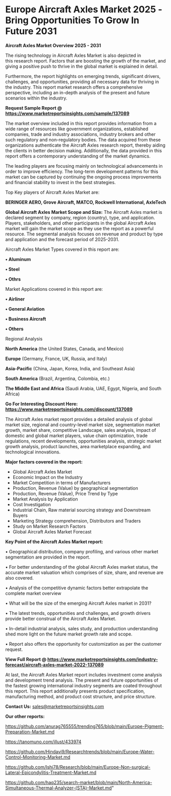  # Europe Aircraft Axles Market 2025 -Bring Opportunities To Grow In Future 2031

<Strong> Aircraft Axles Market Overview 2025 - 2031</strong>

The rising technology in Aircraft Axles Market is also depicted in this research report. Factors that are boosting the growth of the market, and giving a positive push to thrive in the global market is explained in detail.

Furthermore, the report highlights on emerging trends, significant drivers, challenges, and opportunities, providing all necessary data for thriving in the industry. This report market research offers a comprehensive perspective, including an in-depth analysis of the present and future scenarios within the industry.

<strong>Request Sample Report @ <a href=https://www.marketreportsinsights.com/sample/137089>https://www.marketreportsinsights.com/sample/137089</a></strong>

The market overview included in this report provides information from a wide range of resources like government organizations, established companies, trade and industry associations, industry brokers and other such regulatory and non-regulatory bodies. The data acquired from these organizations authenticate the Aircraft Axles research report, thereby aiding the clients in better decision making. Additionally, the data provided in this report offers a contemporary understanding of the market dynamics.

The leading players are focusing mainly on technological advancements in order to improve efficiency. The long-term development patterns for this market can be captured by continuing the ongoing process improvements and financial stability to invest in the best strategies.

Top Key players of Aircraft Axles Market are:

<strong>BERINGER AERO, Grove Aircraft, MATCO, Rockwell International, AxleTech</strong>

<strong><b>Global Aircraft Axles Market Scope and Size:</b></strong>
The Aircraft Axles market is declared segment by company, region (country), type, and application. Players, stakeholders, and other participants in the global Aircraft Axles market will gain the market scope as they use the report as a powerful resource. The segmental analysis focuses on revenue and product by type and application and the forecast period of 2025-2031.

Aircraft Axles Market Types covered in this report are:

<strong>• Aluminum

• Steel

• Othrs</strong>

Market Applications covered in this report are:

<strong>• Airliner

• General Aviation

• Business Aircraft

• Others</strong> 

Regional Analysis

<strong>North America</strong> (the United States, Canada, and Mexico)

<strong>Europe</strong> (Germany, France, UK, Russia, and Italy)

<strong>Asia-Pacific</strong> (China, Japan, Korea, India, and Southeast Asia)

<strong>South America</strong> (Brazil, Argentina, Colombia, etc.)

<strong>The Middle East and Africa</strong> (Saudi Arabia, UAE, Egypt, Nigeria, and South Africa)

<strong>Go For Interesting Discount Here: <a href=https://www.marketreportsinsights.com/discount/137089>https://www.marketreportsinsights.com/discount/137089</a></strong>

The Aircraft Axles market report provides a detailed analysis of global market size, regional and country-level market size, segmentation market growth, market share, competitive Landscape, sales analysis, impact of domestic and global market players, value chain optimization, trade regulations, recent developments, opportunities analysis, strategic market growth analysis, product launches, area marketplace expanding, and technological innovations.

<strong><b>Major factors covered in the report:</b></strong>
<ul>
  <li>Global Aircraft Axles Market </li>
  <li>Economic Impact on the Industry</li>
  <li>Market Competition in terms of Manufacturers</li>
  <li>Production, Revenue (Value) by geographical segmentation</li>
  <li>Production, Revenue (Value), Price Trend by Type</li>
  <li>Market Analysis by Application</li>
  <li>Cost Investigation</li>
  <li>Industrial Chain, Raw material sourcing strategy and Downstream Buyers</li>
  <li>Marketing Strategy comprehension, Distributors and Traders</li>
  <li>Study on Market Research Factors</li>
  <li>Global Aircraft Axles Market Forecast</li>
</ul>

<strong><b>Key Point of the Aircraft Axles Market report:</b></strong>

• Geographical distribution, company profiling, and various other market segmentation are provided in the report.

• For better understanding of the global Aircraft Axles market status, the accurate market valuation which comprises of size, share, and revenue are also covered.

• Analysis of the competitive dynamic factors better extrapolate the complete market overview

• What will be the size of the emerging Aircraft Axles market in 2031?

• The latest trends, opportunities and challenges, and growth drivers provide better construal of the Aircraft Axles Market.

• In-detail industrial analysis, sales study, and production understanding shed more light on the future market growth rate and scope.

• Report also offers the opportunity for customization as per the customer request.

<strong><b>View Full Report @ <a href=https://www.marketreportsinsights.com/industry-forecast/aircraft-axles-market-2022-137089>https://www.marketreportsinsights.com/industry-forecast/aircraft-axles-market-2022-137089</a></b></strong>


At last, the Aircraft Axles Market report includes investment come analysis and development trend analysis. The present and future opportunities of the fastest growing international industry segments are coated throughout this report. This report additionally presents product specification, manufacturing method, and product cost structure, and price structure.

<strong>Contact Us:</strong>
sales@marketreportsinsights.com

<strong>Our other reports:</strong>

<a href=https://github.com/anurag765555/trending765/blob/main/Europe-Pigment-Preparation-Market.md>https://github.com/anurag765555/trending765/blob/main/Europe-Pigment-Preparation-Market.md</a>

<a href=https://tanomuno.com/illust/433974>https://tanomuno.com/illust/433974</a>

<a href=https://github.com/Hindavi9/Researchtrends/blob/main/Europe-Water-Control-Monitoring-Market.md>https://github.com/Hindavi9/Researchtrends/blob/main/Europe-Water-Control-Monitoring-Market.md</a>

<a href=https://github.com/Ishi78/Research/blob/main/Europe-Non-surgical-Lateral-Epicondylitis-Treatment-Market.md>https://github.com/Ishi78/Research/blob/main/Europe-Non-surgical-Lateral-Epicondylitis-Treatment-Market.md</a>

<a href=https://github.com/haq235/search-market/blob/main/North-America-Simultaneous-Thermal-Analyzer-(STA)-Market.md>https://github.com/haq235/search-market/blob/main/North-America-Simultaneous-Thermal-Analyzer-(STA)-Market.md</a>"
